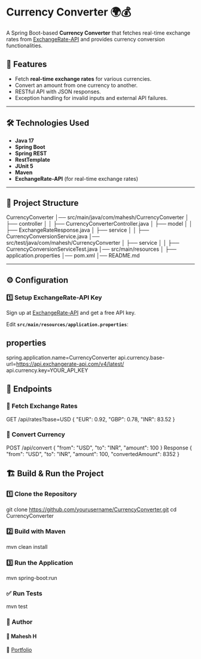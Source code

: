 # Currency Converter 🌍💰

A Spring Boot-based **Currency Converter** that fetches real-time exchange rates from [ExchangeRate-API](https://www.exchangerate-api.com/) and provides currency conversion functionalities.

## 🚀 Features
- Fetch **real-time exchange rates** for various currencies.
- Convert an amount from one currency to another.
- RESTful API with JSON responses.
- Exception handling for invalid inputs and external API failures.

---

## 🛠️ Technologies Used
- **Java 17**
- **Spring Boot**
- **Spring REST**
- **RestTemplate**
- **JUnit 5**
- **Maven**
- **ExchangeRate-API** (for real-time exchange rates)

---

## 📂 Project Structure

CurrencyConverter │── src/main/java/com/mahesh/CurrencyConverter │ ├── controller │ │ ├── CurrencyConverterController.java │ ├── model │ │ ├── ExchangeRateResponse.java │ ├── service │ │ ├── CurrencyConversionService.java │── src/test/java/com/mahesh/CurrencyConverter │ ├── service │ │ ├── CurrencyConversionServiceTest.java │── src/main/resources │ ├── application.properties │── pom.xml │── README.md


---

## ⚙️ Configuration

### 1️⃣ **Setup ExchangeRate-API Key**
Sign up at [ExchangeRate-API](https://www.exchangerate-api.com/) and get a free API key.

Edit **`src/main/resources/application.properties`**:
## properties
spring.application.name=CurrencyConverter
api.currency.base-url=https://api.exchangerate-api.com/v4/latest/
api.currency.key=YOUR_API_KEY

## 📌 Endpoints
### 🔹 Fetch Exchange Rates
GET /api/rates?base=USD
{
  "EUR": 0.92,
  "GBP": 0.78,
  "INR": 83.52
}
### 🔹 Convert Currency
POST /api/convert
{
  "from": "USD",
  "to": "INR",
  "amount": 100
}
Response
{
  "from": "USD",
  "to": "INR",
  "amount": 100,
  "convertedAmount": 8352
}

## 🏗️ Build & Run the Project
### 1️⃣ Clone the Repository
git clone https://github.com/yourusername/CurrencyConverter.git
cd CurrencyConverter
### 2️⃣ Build with Maven
mvn clean install
### 3️⃣ Run the Application
mvn spring-boot:run
### ✅ Run Tests
mvn test
### 📝 Author
#### 👤 Mahesh H
🔗 [Portfolio](https://maheshh.vercel.app/) 



